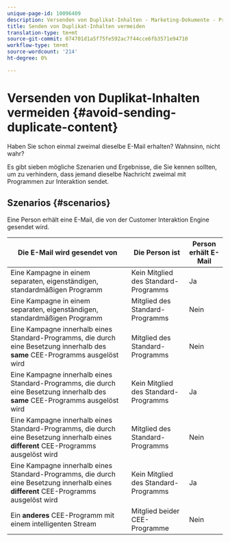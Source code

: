 ```yaml
---
unique-page-id: 10096409
description: Versenden von Duplikat-Inhalten - Marketing-Dokumente - Produktdokumentation
title: Senden von Duplikat-Inhalten vermeiden
translation-type: tm+mt
source-git-commit: 074701d1a5f75fe592ac7f44cce6fb3571e94710
workflow-type: tm+mt
source-wordcount: '214'
ht-degree: 0%

---
```



# Versenden von Duplikat-Inhalten vermeiden {#avoid-sending-duplicate-content}

Haben Sie schon einmal zweimal dieselbe E-Mail erhalten? Wahnsinn, nicht wahr?

Es gibt sieben mögliche Szenarien und Ergebnisse, die Sie kennen sollten, um zu verhindern, dass jemand dieselbe Nachricht zweimal mit Programmen zur Interaktion sendet.

## Szenarios {#scenarios}

Eine Person erhält eine E-Mail, die von der Customer Interaktion Engine gesendet wird.

| Die E-Mail wird gesendet von | Die Person ist | Person erhält E-Mail |
|---|---|---|
| Eine Kampagne in einem separaten, eigenständigen, standardmäßigen Programm | Kein Mitglied des Standard-Programms | Ja |
| Eine Kampagne in einem separaten, eigenständigen, standardmäßigen Programm | Mitglied des Standard-Programms | Nein |
| Eine Kampagne innerhalb eines Standard-Programms, die durch eine Besetzung innerhalb des **same** CEE-Programms ausgelöst wird | Mitglied des Standard-Programms | Nein |
| Eine Kampagne innerhalb eines Standard-Programms, die durch eine Besetzung innerhalb des **same** CEE-Programms ausgelöst wird | Kein Mitglied des Standard-Programms | Ja |
| Eine Kampagne innerhalb eines Standard-Programms, die durch eine Besetzung innerhalb eines **different** CEE-Programms ausgelöst wird | Mitglied des Standard-Programms | Nein |
| Eine Kampagne innerhalb eines Standard-Programms, die durch eine Besetzung innerhalb eines **different** CEE-Programms ausgelöst wird | Kein Mitglied des Standard-Programms | Ja |
| Ein **anderes** CEE-Programm mit einem intelligenten Stream | Mitglied beider CEE-Programme | Nein |
